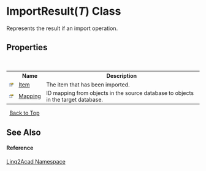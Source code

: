 # ImportResult(*T*) Class
 

Represents the result if an import operation.



## Properties
&nbsp;<table><tr><th></th><th>Name</th><th>Description</th></tr><tr><td>![Public property](media/pubproperty.gif "Public property")</td><td><a href="P_Linq2Acad_ImportResult_1_Item.md#ImportResultTItem-Property">Item</a></td><td>
The item that has been imported.</td></tr><tr><td>![Public property](media/pubproperty.gif "Public property")</td><td><a href="P_Linq2Acad_ImportResult_1_Mapping.md#ImportResultTMapping-Property">Mapping</a></td><td>
ID mapping from objects in the source database to objects in the target database.</td></tr></table>&nbsp;
<a href="#importresult(*t*)-class">Back to Top</a>

## See Also


#### Reference
<a href="N_Linq2Acad.md#Linq2Acad-Namespace">Linq2Acad Namespace</a><br />
